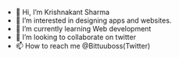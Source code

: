 - 👋 Hi, I’m Krishnakant Sharma
- 👀 I’m interested in designing apps and websites.
- 🌱 I’m currently learning Web development
- 💞️ I’m looking to collaborate on twitter
- 📫 How to reach me @Bittuuboss(Twitter)

<!---
kksharmaa/kksharmaa is a ✨ special ✨ repository because its `README.md` (this file) appears on your GitHub profile.
You can click the Preview link to take a look at your changes.
--->
